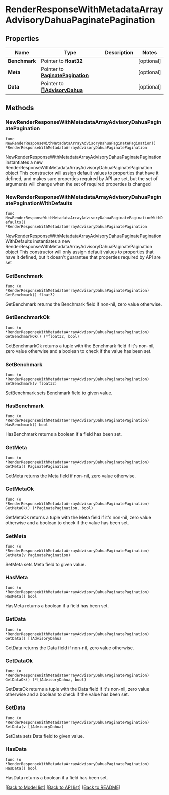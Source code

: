 # RenderResponseWithMetadataArrayAdvisoryDahuaPaginatePagination

## Properties

Name | Type | Description | Notes
------------ | ------------- | ------------- | -------------
**Benchmark** | Pointer to **float32** |  | [optional] 
**Meta** | Pointer to [**PaginatePagination**](PaginatePagination.md) |  | [optional] 
**Data** | Pointer to [**[]AdvisoryDahua**](AdvisoryDahua.md) |  | [optional] 

## Methods

### NewRenderResponseWithMetadataArrayAdvisoryDahuaPaginatePagination

`func NewRenderResponseWithMetadataArrayAdvisoryDahuaPaginatePagination() *RenderResponseWithMetadataArrayAdvisoryDahuaPaginatePagination`

NewRenderResponseWithMetadataArrayAdvisoryDahuaPaginatePagination instantiates a new RenderResponseWithMetadataArrayAdvisoryDahuaPaginatePagination object
This constructor will assign default values to properties that have it defined,
and makes sure properties required by API are set, but the set of arguments
will change when the set of required properties is changed

### NewRenderResponseWithMetadataArrayAdvisoryDahuaPaginatePaginationWithDefaults

`func NewRenderResponseWithMetadataArrayAdvisoryDahuaPaginatePaginationWithDefaults() *RenderResponseWithMetadataArrayAdvisoryDahuaPaginatePagination`

NewRenderResponseWithMetadataArrayAdvisoryDahuaPaginatePaginationWithDefaults instantiates a new RenderResponseWithMetadataArrayAdvisoryDahuaPaginatePagination object
This constructor will only assign default values to properties that have it defined,
but it doesn't guarantee that properties required by API are set

### GetBenchmark

`func (o *RenderResponseWithMetadataArrayAdvisoryDahuaPaginatePagination) GetBenchmark() float32`

GetBenchmark returns the Benchmark field if non-nil, zero value otherwise.

### GetBenchmarkOk

`func (o *RenderResponseWithMetadataArrayAdvisoryDahuaPaginatePagination) GetBenchmarkOk() (*float32, bool)`

GetBenchmarkOk returns a tuple with the Benchmark field if it's non-nil, zero value otherwise
and a boolean to check if the value has been set.

### SetBenchmark

`func (o *RenderResponseWithMetadataArrayAdvisoryDahuaPaginatePagination) SetBenchmark(v float32)`

SetBenchmark sets Benchmark field to given value.

### HasBenchmark

`func (o *RenderResponseWithMetadataArrayAdvisoryDahuaPaginatePagination) HasBenchmark() bool`

HasBenchmark returns a boolean if a field has been set.

### GetMeta

`func (o *RenderResponseWithMetadataArrayAdvisoryDahuaPaginatePagination) GetMeta() PaginatePagination`

GetMeta returns the Meta field if non-nil, zero value otherwise.

### GetMetaOk

`func (o *RenderResponseWithMetadataArrayAdvisoryDahuaPaginatePagination) GetMetaOk() (*PaginatePagination, bool)`

GetMetaOk returns a tuple with the Meta field if it's non-nil, zero value otherwise
and a boolean to check if the value has been set.

### SetMeta

`func (o *RenderResponseWithMetadataArrayAdvisoryDahuaPaginatePagination) SetMeta(v PaginatePagination)`

SetMeta sets Meta field to given value.

### HasMeta

`func (o *RenderResponseWithMetadataArrayAdvisoryDahuaPaginatePagination) HasMeta() bool`

HasMeta returns a boolean if a field has been set.

### GetData

`func (o *RenderResponseWithMetadataArrayAdvisoryDahuaPaginatePagination) GetData() []AdvisoryDahua`

GetData returns the Data field if non-nil, zero value otherwise.

### GetDataOk

`func (o *RenderResponseWithMetadataArrayAdvisoryDahuaPaginatePagination) GetDataOk() (*[]AdvisoryDahua, bool)`

GetDataOk returns a tuple with the Data field if it's non-nil, zero value otherwise
and a boolean to check if the value has been set.

### SetData

`func (o *RenderResponseWithMetadataArrayAdvisoryDahuaPaginatePagination) SetData(v []AdvisoryDahua)`

SetData sets Data field to given value.

### HasData

`func (o *RenderResponseWithMetadataArrayAdvisoryDahuaPaginatePagination) HasData() bool`

HasData returns a boolean if a field has been set.


[[Back to Model list]](../README.md#documentation-for-models) [[Back to API list]](../README.md#documentation-for-api-endpoints) [[Back to README]](../README.md)


